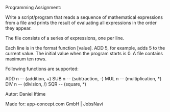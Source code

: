 Programming Assignment:

Write a script/program that reads a sequence of mathematical expressions from a file and prints the result of evaluating all expressions in the order they appear.

The file consists of a series of expressions, one per line.

Each line is in the format function [value]. ADD 5, for example, adds 5 to the current value. The initial value when the program starts is 0. A file contains maximum ten rows.

Following functions are supported:

ADD n -- (addition, +)
SUB n -- (subtraction, -)
MUL n -- (multiplication, *)
DIV n -- (division, /)
SQR -- (square, ²)


Autor:    Daniel Iftime

Made for: app-concept.com GmbH | JobsNavi
